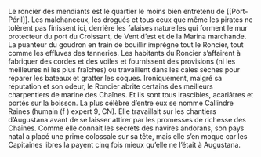 Le roncier des mendiants est le quartier le moins bien entretenu de [[Port-Péril]]. Les malchanceux, les drogués et tous ceux que même les pirates ne tolèrent pas finissent ici, derrière les falaises naturelles qui forment le mur protecteur du port du Croissant, de Vent d’est et de la Marina marchande. La puanteur du goudron en train de bouillir imprègne tout le Roncier, tout comme les effluves des tanneries. Les habitants du Roncier s’affairent à fabriquer des cordes et des voiles et fournissent des provisions (ni les meilleures ni les plus fraîches) ou travaillent dans les cales sèches pour réparer les bateaux et gratter les coques. Ironiquement, malgré sa réputation et son odeur, le Roncier abrite certains des meilleurs charpentiers de marine des Chaînes. Et ils sont tous irascibles, acariâtres et portés sur la boisson. La plus célèbre d’entre eux se nomme Callindre Raines (humain (f ) expert 9, CN). Elle travaillait sur les chantiers d’Augustana avant de se laisser attirer par les promesses de richesse des Chaînes. Comme elle connaît les secrets des navires andorans, son pays natal a placé une prime colossale sur sa tête, mais elle s’en moque car les Capitaines libres la payent cinq fois mieux qu’elle ne l’était à Augustana.